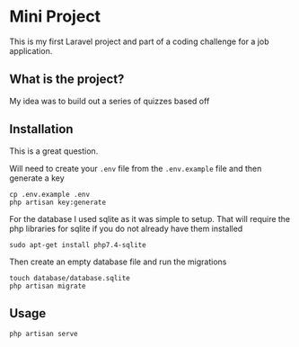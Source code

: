 # Mini Project

This is my first Laravel project and part of a coding challenge for a job application.

## What is the project?

My idea was to build out a series of quizzes based off 

## Installation

This is a great question.

Will need to create your `.env` file from the `.env.example` file and then generate a key

```
cp .env.example .env
php artisan key:generate
```

For the database I used sqlite as it was simple to setup. That will require the php libraries for sqlite if you do not already have them installed

```
sudo apt-get install php7.4-sqlite
```

Then create an empty database file and run the migrations
```
touch database/database.sqlite
php artisan migrate
```

## Usage

```
php artisan serve
```
